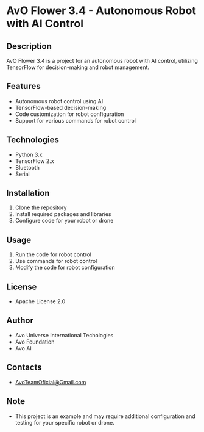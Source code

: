 # AvO Flower 3.4 - Autonomous Robot with AI Control

## Description

AvO Flower 3.4 is a project for an autonomous robot with AI control, utilizing TensorFlow for decision-making and robot management.

## Features

* Autonomous robot control using AI
* TensorFlow-based decision-making
* Code customization for robot configuration
* Support for various commands for robot control

## Technologies

* Python 3.x
* TensorFlow 2.x
* Bluetooth
* Serial

## Installation

1. Clone the repository
2. Install required packages and libraries
3. Configure code for your robot or drone

## Usage

1. Run the code for robot control
2. Use commands for robot control
3. Modify the code for robot configuration

## License

* Apache License 2.0

## Author

* Avo Universe International Techologies
* Avo Foundation
* Avo AI

## Contacts

* AvoTeamOficial@Gmail.com

## Note

* This project is an example and may require additional configuration and testing for your specific robot or drone.
